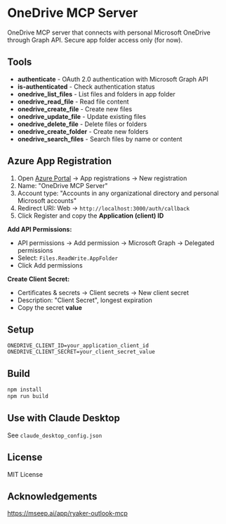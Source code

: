 # OneDrive MCP Server

OneDrive MCP server that connects with personal Microsoft OneDrive through Graph API. 
Secure app folder access only (for now).

## Tools

- **authenticate** - OAuth 2.0 authentication with Microsoft Graph API
- **is-authenticated** - Check authentication status
- **onedrive_list_files** - List files and folders in app folder
- **onedrive_read_file** - Read file content
- **onedrive_create_file** - Create new files
- **onedrive_update_file** - Update existing files
- **onedrive_delete_file** - Delete files or folders
- **onedrive_create_folder** - Create new folders
- **onedrive_search_files** - Search files by name or content

## Azure App Registration

1. Open [Azure Portal](https://portal.azure.com/) → App registrations → New registration
2. Name: "OneDrive MCP Server"
3. Account type: "Accounts in any organizational directory and personal Microsoft accounts"
4. Redirect URI: Web → `http://localhost:3000/auth/callback`
5. Click Register and copy the **Application (client) ID**

**Add API Permissions:**
- API permissions → Add permission → Microsoft Graph → Delegated permissions
- Select: `Files.ReadWrite.AppFolder`
- Click Add permissions

**Create Client Secret:**
- Certificates & secrets → Client secrets → New client secret
- Description: "Client Secret", longest expiration
- Copy the secret **value**

## Setup
```
ONEDRIVE_CLIENT_ID=your_application_client_id
ONEDRIVE_CLIENT_SECRET=your_client_secret_value
```
## Build 

```bash
npm install
npm run build
```

## Use with Claude Desktop
See `claude_desktop_config.json`

## License
MIT License

## Acknowledgements
https://mseep.ai/app/ryaker-outlook-mcp

